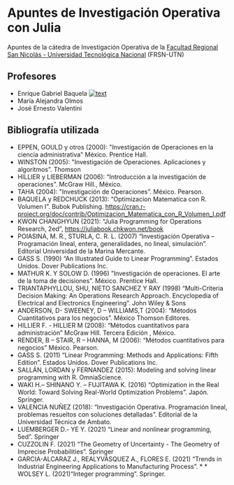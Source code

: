 # Apuntes de Investigación Operativa con Julia
Apuntes de la cátedra de Investigación Operativa de la [Facultad Regional San Nicolás - Universidad Tecnológica Nacional](https://www.frsn.utn.edu.ar/) (FRSN-UTN)

## Profesores
* Enrique Gabriel Baquela [![text](https://img.shields.io/badge/LinkedIn-0077B5?style=social&logo=linkedin&logoColor=white)](https://www.linkedin.com/in/egbaquela)
* María Alejandra Olmos
* José Ernesto Valentini

## Bibliografía utilizada
* EPPEN, GOULD y otros (2000): "Investigación de Operaciones en la ciencia administrativa" México. Prentice Hall.
* WINSTON (2005): "Investigación de Operaciones. Aplicaciones y algoritmos”. Thomson
* HILLIER y LIEBERMAN (2006): “Introducción a la investigación de operaciones”. McGraw Hill., México.
* TAHA (2004): "Investigación de Operaciones”. México. Pearson.
* BAQUELA y REDCHUCK (2013): “Optimizacion Matematica con R. Volumen I”. Bubok Publishing. https://cran.r-project.org/doc/contrib/Optimizacion_Matematica_con_R_Volumen_I.pdf
* KWON CHANGHYUN (2021): “Julia Programming for Operations Research, 2ed”, https://juliabook.chkwon.net/book
* POIASINA, M. R., STURLA, C. R. L. (2007) “Investigación Operativa – Programación lineal, entera, generalidades, no lineal, simulación”. Editorial Universidad de la Marina Mercante.
* GASS S. (1990) “An Illustrated Guide to Linear Programming”. Estados Unidos. Dover Publications Inc.
* MATHUR K. Y SOLOW D. (1996) ”Investigación de operaciones. El arte de la toma de decisiones”. México. Prentice Hall.
* TRIANTAPHYLLOU, SHU, NIETO SANCHEZ Y RAY (1998) “Multi-Criteria Decision Making: An Operations Research Approach. Encyclopedia of Electrical and Electronics Engineering”. John Wiley & Sons
* ANDERSON, D- SWEENEY, D – WILLIAMS,T (2004): “Métodos Cuantitativos para los negocios”. México Thomson Editores.
* HILLIER F. - HILLIER M (2008): “Métodos cuantitativos para administración” McGraw Hill. Tercera Edición , México.
* RENDER, B – STAIR, R – HANNA, M (2006): “Métodos cuantitativos para negocios” México. Pearson.
* GASS S. (2011) “Linear Programming: Methods and Applications: Fifth Edition”. Estados Unidos. Dover Publications Inc.
* SALLÁN, LORDAN y FERNANDEZ (2015): Modeling and solving linear programming with R. OmniaScience.
* WAKI H.– SHINANO Y. – FUJITAWA K. (2016) “Optimization in the Real World: Toward Solving Real-World Optimization Problems”. Japón. Springer.
* VALENCIA NUÑEZ (2018): “Investigación Operativa. Programación lineal, problemas resueltos con soluciones detalladas”. Editorial de la Universidad Técnica de Ambato.
* LUEMBERGER D.- YE Y. (2021) “Linear and nonlinear programming, 5ed”. Springer
* CUZZOLIN F. (2021) “The Geometry of Uncertainty - The Geometry of Imprecise Probabilities”. Springer 
* GARCIA-ALCARAZ J., REALYVÁSQUEZ A., FLORES E. (2021) “Trends in Industrial Engineering Applications to Manufacturing Process”. * * WOLSEY L. (2021)“Integer programming”. Springer.
